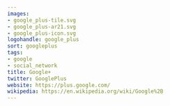 ```yaml
---
images:
- google_plus-tile.svg
- google_plus-ar21.svg
- google_plus-icon.svg
logohandle: google_plus
sort: googleplus
tags:
- google
- social_network
title: Google+
twitter: GooglePlus
website: https://plus.google.com/
wikipedia: https://en.wikipedia.org/wiki/Google%2B
---
```


